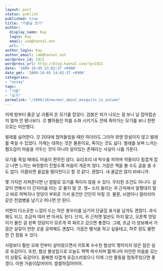 ```yaml
---
layout: post
status: publish
published: true
title: "가을날 모기"
author:
  display_name: Kay
  login: Kay
  email: iam@hannal.net
  url: ''
author_login: Kay
author_email: iam@hannal.net
wordpress_id: 1921
wordpress_url: http://blog.hannal.com/?p=1921
date: '2009-10-05 23:02:37 +0900'
date_gmt: '2009-10-05 14:02:37 +0900'
categories:
- "essay"
tags:
- "가을"
- "모기"
permalink: "/2009/10/murmur_about_mosquito_in_autumn"
---
```

<p>어제 밤부터 줄곧 날 괴롭혀 온 모기를 잡았다. 검붉은 피가 나오는 걸 보니 날 잡아잡순 지 얼마 안 됐나보다. 갓 빨아들인 피를 소화 시키기도 전에 죽어가는 모기를 보니 한편으로는 미안했다.</p>
<p>벌레를 싫어한다. 갓 20대에 접어들었을 때만 하더라도 그리마 외엔 망설이지 않고 벌레를 죽일 수 있었다. 이제는 대하는 것은 물론이요, 죽이는 것도 싫다. 벌레를 보며 느끼는 혐오감이 마음을 가두는 것이 아니라 살아있는 존재라는 사실이 나를 가둔다.</p>
<p>모기를 죽일 때에도 마음이 편하진 않다. 요리조리 내 박수를 피하며 약올리다 힘겹게 잡고 나면 느끼는 짜릿함이 진할수록 마음이 개운치 않다. 가끔은 책을 볼 수도 글을 쓸 수도 없다. 이쯤되면 꼴값을 떨이친다고 할 것 같다. 괜찮다. 내 꼴값은 많이 비싸니까.</p>
<p>몇 가지만 지켜준다면 난 참말로 모기를 죽이지 않을 수 있다. 무리한 조건도 아니다. 살갗이 연해서 더 간지러움 타는 곳 물지 말 것. 앵~ 소리 들리는 귀 근처에서 알짱대지 말고 바로 허벅지나 엉덩이 부위로 가서 용건만 간단히 마칠 것. 물론, 뇌염이나 말라리아 같은 전염병을 남기고 떠나면 안 된다.</p>
<p>어쩐지 다소곳한 느낌이 드는 작은 봉우리를 남기어 단골집 표식을 남겨도 괜찮다. 과식해도 되고, 조금씩 여러 번 마셔도 된다. 단지, 귀 근처엔 얼씬도 하지 말고, 오른쪽 엉덩이가 물린 걸 왼쪽 엉덩이가 모르게 콕 찌르고 갔으면 좋겠다. 그래, 조금 더 양보해서 가끔은 살갗이 연한 곳을 공략해도 괜찮다. 가끔은 별식을 하고 싶을테고, 하루 정도 불편한 건 참을 수 있다.</p>
<p>사람보다 훨씬 오래 전부터 살아왔으면서 이토록 수수한 협상이 맺어지지 않은 점은 실로 유감이다. 또한, 협상 불성립으로 오늘도 짝짝 박수치며 짧게나마 미안한 마음을 갖는 이 상황도 유감이다. 올해엔 지겹게 유감스러웠으니 이제 그만 활동을 멈춰주었으면 좋겠다. 이젠 가을이잖어어어. 쌀쌀하잖어어어.</p>
